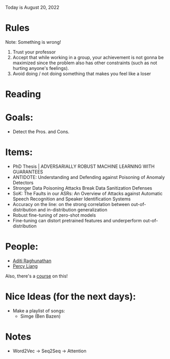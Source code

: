 Today is August 20, 2022
# Rules

Note: Something is wrong!

1. Trust your professor
2. Accept that while working in a group, your achievement is not gonna be maximized since the problem also has other constraints (such as not hurting anyone's feelings).
3. Avoid doing / not doing something that makes you feel like a loser
# Reading

# Goals:

- Detect the Pros. and Cons.

# Items:

- PhD Thesis | ADVERSARIALLY ROBUST MACHINE LEARNING WITH GUARANTEES
- ANTIDOTE: Understanding and Defending against Poisoning of Anomaly Detectors
- Stronger Data Poisoning Attacks Break Data Sanitization Defenses
- SoK: The Faults in our ASRs: An Overview of Attacks against Automatic Speech Recognition and Speaker Identification Systems
- Accuracy on the line: on the strong correlation between out-of-distribution and in-distribution generalization
- Robust fine-tuning of zero-shot models
- Fine-tuning can distort pretrained features and underperform out-of-distribution

# People:
- [Aditi Raghunathan](https://scholar.google.com/citations?hl=en&user=Ch9iRwQAAAAJ&view_op=list_works&sortby=pubdate)
- [Percy Liang](https://scholar.google.com/citations?hl=en&user=pouyVyUAAAAJ&view_op=list_works&sortby=pubdate)

Also, there's a [course](https://sites.google.com/view/evalmodel) on this!

# Nice Ideas (for the next days):
- Make a playlist of songs:
  - Simge (Ben Bazen)

# Notes
- Word2Vec -> Seq2Seq -> Attention
